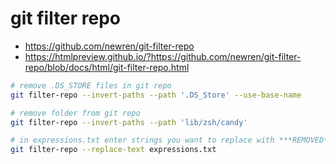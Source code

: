 # git filter repo

- https://github.com/newren/git-filter-repo
- https://htmlpreview.github.io/?https://github.com/newren/git-filter-repo/blob/docs/html/git-filter-repo.html

```bash
# remove .DS_STORE files in git repo
git filter-repo --invert-paths --path '.DS_Store' --use-base-name

# remove folder from git repo
git filter-repo --invert-paths --path 'lib/zsh/candy'
```

```bash
# in expressions.txt enter strings you want to replace with ***REMOVED***
git filter-repo --replace-text expressions.txt

```
